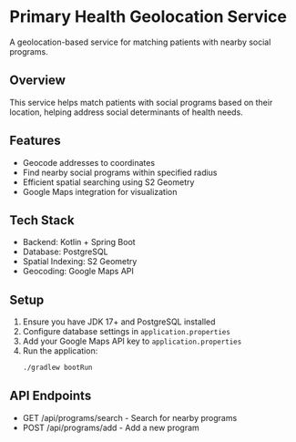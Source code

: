 # Primary Health Geolocation Service

A geolocation-based service for matching patients with nearby social programs.

## Overview

This service helps match patients with social programs based on their location, helping address social determinants of health needs.

## Features

- Geocode addresses to coordinates
- Find nearby social programs within specified radius
- Efficient spatial searching using S2 Geometry
- Google Maps integration for visualization

## Tech Stack

- Backend: Kotlin + Spring Boot
- Database: PostgreSQL
- Spatial Indexing: S2 Geometry
- Geocoding: Google Maps API

## Setup

1. Ensure you have JDK 17+ and PostgreSQL installed
2. Configure database settings in `application.properties`
3. Add your Google Maps API key to `application.properties`
4. Run the application:
   ```bash
   ./gradlew bootRun
   ```

## API Endpoints

- GET /api/programs/search - Search for nearby programs
- POST /api/programs/add - Add a new program
